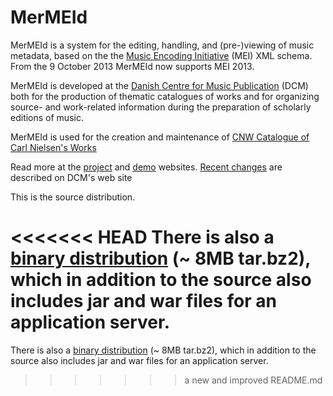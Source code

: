 MerMEId
=======

MerMEId is a system for the editing, handling, and (pre-)viewing of music
metadata, based on the the [Music Encoding
Initiative](http://www.music-encoding.org/) (MEI)  XML schema. From the 9
October 2013 MerMEId now supports MEI 2013.

MerMEId is developed at the [Danish Centre for Music Publication](http://www.kb.dk/en/kb/nb/mta/dcm/index.html) (DCM) both for
the production of thematic catalogues of works and for organizing source- and
work-related information during the preparation of scholarly editions of
music.

MerMEId is used for the creation and maintenance of [CNW Catalogue of Carl Nielsen's Works](http://www.kb.dk/dcm/cnw/navigation.xq)

Read more at the
[project](http://www.kb.dk/en/kb/nb/mta/dcm/projekter/mermeid.html) and
[demo](http://labs.kb.dk/editor/) websites.
[Recent changes](http://www.kb.dk/en/kb/nb/mta/dcm/projekter/mermeid/news.html) are described on DCM's web site

This is the source distribution. 

<<<<<<< HEAD
There is also a [binary distribution](http://labs.kb.dk/editor/mermeid.tar.bz2) (~ 8MB tar.bz2), which
in addition to the source also includes jar and war files for an application
server.
=======
There is also a [binary distribution](http://labs.kb.dk/editor/mermeid.tar.bz2) (~ 8MB tar.bz2), which in addition to the source also includes jar and war files for an application server.


>>>>>>> a new and improved README.md

